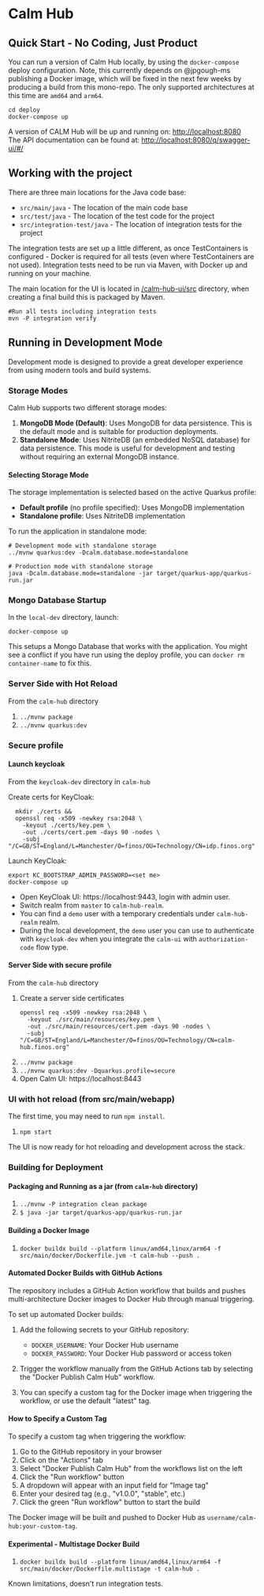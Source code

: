 # Calm Hub

## Quick Start - No Coding, Just Product

You can run a version of Calm Hub locally, by using the `docker-compose` deploy configuration.
Note, this currently depends on @jpgough-ms publishing a Docker image, which will be fixed in the next few weeks by producing a build from this mono-repo.
The only supported architectures at this time are `amd64` and `arm64`.

```shell
cd deploy
docker-compose up
```

A version of CALM Hub will be up and running on: [http://localhost:8080](http://localhost:8080)  
The API documentation can be found at: [http://localhost:8080/q/swagger-ui/#/](http://localhost:8080/q/swagger-ui/#/)

## Working with the project

There are three main locations for the Java code base:

- `src/main/java` - The location of the main code base
- `src/test/java` - The location of the test code for the project
- `src/integration-test/java` - The location of integration tests for the project

The integration tests are set up a little different, as once TestContainers is configured - Docker is required for all tests (even where TestContainers are not used).
Integration tests need to be run via Maven, with Docker up and running on your machine.

The main location for the UI is located in [/calm-hub-ui/src](/calm-hub-ui/src) directory, when creating a final build this is packaged by Maven.

```shell
#Run all tests including integration tests
mvn -P integration verify
```

## Running in Development Mode

Development mode is designed to provide a great developer experience from using modern tools and build systems.

### Storage Modes

Calm Hub supports two different storage modes:

1. **MongoDB Mode (Default)**: Uses MongoDB for data persistence. This is the default mode and is suitable for production deployments.
2. **Standalone Mode**: Uses NitriteDB (an embedded NoSQL database) for data persistence. This mode is useful for development and testing without requiring an external MongoDB instance.

#### Selecting Storage Mode

The storage implementation is selected based on the active Quarkus profile:

- **Default profile** (no profile specified): Uses MongoDB implementation
- **Standalone profile**: Uses NitriteDB implementation

To run the application in standalone mode:

```shell
# Development mode with standalone storage
../mvnw quarkus:dev -Dcalm.database.mode=standalone

# Production mode with standalone storage
java -Dcalm.database.mode=standalone -jar target/quarkus-app/quarkus-run.jar
```

### Mongo Database Startup

In the `local-dev` directory, launch:

```
docker-compose up
```

This setups a Mongo Database that works with the application.
You might see a conflict if you have run using the deploy profile, you can `docker rm container-name` to fix this.

### Server Side with Hot Reload

From the `calm-hub` directory

1. `../mvnw package`
2. `../mvnw quarkus:dev`


### Secure profile

#### Launch keycloak

From the `keycloak-dev` directory in `calm-hub`

Create certs for KeyCloak:

```shell
  mkdir ./certs &&
  openssl req -x509 -newkey rsa:2048 \
    -keyout ./certs/key.pem \
    -out ./certs/cert.pem -days 90 -nodes \
    -subj "/C=GB/ST=England/L=Manchester/O=finos/OU=Technology/CN=idp.finos.org"
```

Launch KeyCloak:
```shell
export KC_BOOTSTRAP_ADMIN_PASSWORD=<set me>
docker-compose up
```
- Open KeyCloak UI: https://localhost:9443, login with admin user.
- Switch realm from `master` to `calm-hub-realm`.
- You can find a `demo` user with a temporary credentials under `calm-hub-realm` realm.
- During the local development, the `demo` user you can use to authenticate with `keycloak-dev` when you integrate the `calm-ui` with `authorization-code` flow type.

#### Server Side with secure profile

From the `calm-hub` directory
1. Create a server side certificates
    ```shell
    openssl req -x509 -newkey rsa:2048 \
      -keyout ./src/main/resources/key.pem \
      -out ./src/main/resources/cert.pem -days 90 -nodes \
      -subj "/C=GB/ST=England/L=Manchester/O=finos/OU=Technology/CN=calm-hub.finos.org"
    ```
2. `../mvnw package`
3. `../mvnw quarkus:dev -Dquarkus.profile=secure`
4. Open Calm UI: https://localhost:8443

### UI with hot reload (from src/main/webapp)

The first time, you may need to run `npm install`.

1. `npm start`

The UI is now ready for hot reloading and development across the stack.

### Building for Deployment

#### Packaging and Running as a jar (from `calm-hub` directory)

1. `../mvnw -P integration clean package`
2. `$ java -jar target/quarkus-app/quarkus-run.jar`

#### Building a Docker Image

1. `docker buildx build --platform linux/amd64,linux/arm64 -f src/main/docker/Dockerfile.jvm -t calm-hub --push .`

#### Automated Docker Builds with GitHub Actions

The repository includes a GitHub Action workflow that builds and pushes multi-architecture Docker images to Docker Hub through manual triggering.

To set up automated Docker builds:

1. Add the following secrets to your GitHub repository:

   - `DOCKER_USERNAME`: Your Docker Hub username
   - `DOCKER_PASSWORD`: Your Docker Hub password or access token

2. Trigger the workflow manually from the GitHub Actions tab by selecting the "Docker Publish Calm Hub" workflow.

3. You can specify a custom tag for the Docker image when triggering the workflow, or use the default "latest" tag.

#### How to Specify a Custom Tag

To specify a custom tag when triggering the workflow:

1. Go to the GitHub repository in your browser
2. Click on the "Actions" tab
3. Select "Docker Publish Calm Hub" from the workflows list on the left
4. Click the "Run workflow" button
5. A dropdown will appear with an input field for "Image tag"
6. Enter your desired tag (e.g., "v1.0.0", "stable", etc.)
7. Click the green "Run workflow" button to start the build

The Docker image will be built and pushed to Docker Hub as `username/calm-hub:your-custom-tag`.

#### Experimental - Multistage Docker Build

1. `docker buildx build --platform linux/amd64,linux/arm64 -f src/main/docker/Dockerfile.multistage -t calm-hub .`

Known limitations, doesn't run integration tests.
